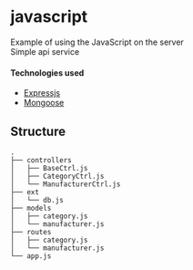 # javascript

Example of using the JavaScript on the server<br>
Simple api service

#### Technologies used
- [Expressjs](https://expressjs.com/)
- [Mongoose](https://mongoosejs.com/)

## Structure
```
.
├── controllers
│   ├── BaseCtrl.js
│   ├── CategoryCtrl.js
│   └── ManufacturerCtrl.js
├── ext
│   └── db.js
├── models
│   ├── category.js
│   └── manufacturer.js
├── routes
│   ├── category.js
│   └── manufacturer.js
└── app.js
```